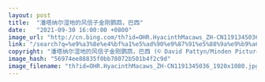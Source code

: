 ```yaml
---
layout: post
title:  "潘塔纳尔湿地的风信子金刚鹦鹉，巴西"
date:   "2021-09-30 16:00:00 +0800"
image_url: "http://cn.bing.com/th?id=OHR.HyacinthMacaws_ZH-CN1191345036_1920x1080.jpg&rf=LaDigue_1920x1080.jpg&pid=hp"
link: "/search?q=%e9%a3%8e%e4%bf%a1%e5%ad%90%e9%87%91%e5%88%9a%e9%b9%a6%e9%b9%89h&form=hpcapt&mkt=zh-cn"
copyright: "潘塔纳尔湿地的风信子金刚鹦鹉，巴西 (© David Pattyn/Minden Pictures)"
image_hash: "56974ee88835f0bb78072b501b4f2c9d"
image_filename: "th?id=OHR.HyacinthMacaws_ZH-CN1191345036_1920x1080.jpg&rf=LaDigue_1920x1080.jpg&pid=hp"
---
```

